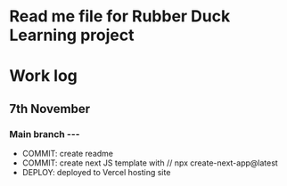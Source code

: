 # Read me file for Rubber Duck Learning project

# Work log

## 7th November

### Main branch ---

- COMMIT: create readme
- COMMIT: create next JS template with // npx create-next-app@latest
- DEPLOY: deployed to Vercel hosting site
